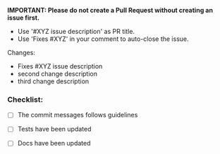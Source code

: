 **IMPORTANT: Please do not create a Pull Request without creating an issue first.**

- Use '#XYZ issue description' as PR title. 
- Use 'Fixes #XYZ' in your comment to auto-close the issue.

Changes:
- Fixes #XYZ issue description
- second change description
- third change description

### Checklist:
* [ ] The commit messages follows guidelines
* [ ] Tests have been updated
* [ ] Docs have been updated

